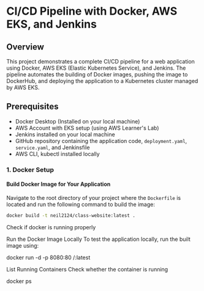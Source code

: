 # CI/CD Pipeline with Docker, AWS EKS, and Jenkins

## Overview
This project demonstrates a complete CI/CD pipeline for a web application using Docker, AWS EKS (Elastic Kubernetes Service), and Jenkins. The pipeline automates the building of Docker images, pushing the image to DockerHub, and deploying the application to a Kubernetes cluster managed by AWS EKS.

## Prerequisites
- Docker Desktop (Installed on your local machine)
- AWS Account with EKS setup (using AWS Learner's Lab)
- Jenkins installed on your local machine
- GitHub repository containing the application code, `deployment.yaml`, `service.yaml`, and Jenkinsfile
- AWS CLI, kubectl installed locally


### 1. Docker Setup

#### Build Docker Image for Your Application
Navigate to the root directory of your project where the `Dockerfile` is located and run the following command to build the image:
```bash
docker build -t neil2124/class-website:latest .
```

Check if docker is running properly

Run the Docker Image Locally
To test the application locally, run the built image using:

docker run -d -p 8080:80 <your-dockerhub-username>/<image-name>:latest

List Running Containers
Check whether the container is running

docker ps




